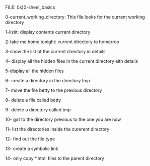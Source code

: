 FILE: 0x)0-sheel_basics


0-current_working_directory: This file looks for the current working directory

1-listit: display contents current directory

2-take me home tonight: current directory to home/roo

3-show the list of the current directory in details 

4- display all the hidden files in the current directory eith details

5-display all the hidden files 

6- create a directory in the directory tmp

7- move the file betty to the previous directory 

8- delete a file called betty 

9- delete a directory called tmp

10- got to the directory previous to the one you are now 

11- list the directories inside the curerent directory 

12- find out the file type 

13- create a symbolic link

14- only copy *.html files to the parent directory
